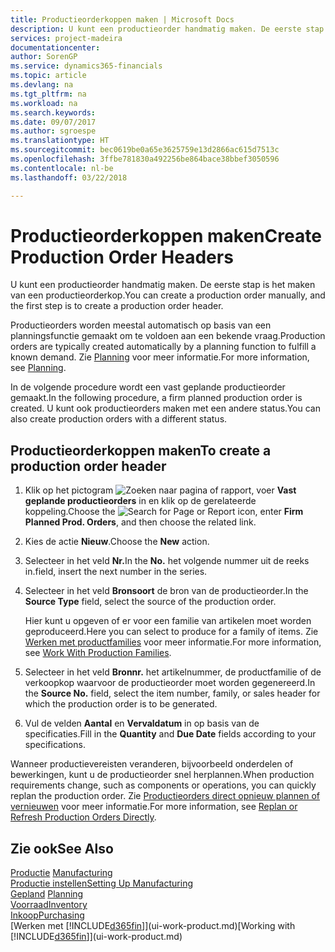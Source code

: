 ```yaml
---
title: Productieorderkoppen maken | Microsoft Docs
description: U kunt een productieorder handmatig maken. De eerste stap is het maken van een productieorderkop.
services: project-madeira
documentationcenter: 
author: SorenGP
ms.service: dynamics365-financials
ms.topic: article
ms.devlang: na
ms.tgt_pltfrm: na
ms.workload: na
ms.search.keywords: 
ms.date: 09/07/2017
ms.author: sgroespe
ms.translationtype: HT
ms.sourcegitcommit: bec0619be0a65e3625759e13d2866ac615d7513c
ms.openlocfilehash: 3ffbe781830a492256be864bace38bbef3050596
ms.contentlocale: nl-be
ms.lasthandoff: 03/22/2018

---
```

# <a name="create-production-order-headers"></a><span data-ttu-id="52c8a-103">Productieorderkoppen maken</span><span class="sxs-lookup"><span data-stu-id="52c8a-103">Create Production Order Headers</span></span>
<span data-ttu-id="52c8a-104">U kunt een productieorder handmatig maken. De eerste stap is het maken van een productieorderkop.</span><span class="sxs-lookup"><span data-stu-id="52c8a-104">You can create a production order manually, and the first step is to create a production order header.</span></span>

<span data-ttu-id="52c8a-105">Productieorders worden meestal automatisch op basis van een planningsfunctie gemaakt om te voldoen aan een bekende vraag.</span><span class="sxs-lookup"><span data-stu-id="52c8a-105">Production orders are typically created automatically by a planning function to fulfill a known demand.</span></span> <span data-ttu-id="52c8a-106">Zie [Planning](production-planning.md) voor meer informatie.</span><span class="sxs-lookup"><span data-stu-id="52c8a-106">For more information, see [Planning](production-planning.md).</span></span>   

<span data-ttu-id="52c8a-107">In de volgende procedure wordt een vast geplande productieorder gemaakt.</span><span class="sxs-lookup"><span data-stu-id="52c8a-107">In the following procedure, a firm planned production order is created.</span></span> <span data-ttu-id="52c8a-108">U kunt ook productieorders maken met een andere status.</span><span class="sxs-lookup"><span data-stu-id="52c8a-108">You can also create production orders with a different status.</span></span>  

## <a name="to-create-a-production-order-header"></a><span data-ttu-id="52c8a-109">Productieorderkoppen maken</span><span class="sxs-lookup"><span data-stu-id="52c8a-109">To create a production order header</span></span>  
1.  <span data-ttu-id="52c8a-110">Klik op het pictogram ![Zoeken naar pagina of rapport](media/ui-search/search_small.png "pictogram Zoeken naar pagina of rapport"), voer **Vast geplande productieorders** in en klik op de gerelateerde koppeling.</span><span class="sxs-lookup"><span data-stu-id="52c8a-110">Choose the ![Search for Page or Report](media/ui-search/search_small.png "Search for Page or Report icon") icon, enter **Firm Planned Prod. Orders**, and then choose the related link.</span></span>  
2.  <span data-ttu-id="52c8a-111">Kies de actie **Nieuw**.</span><span class="sxs-lookup"><span data-stu-id="52c8a-111">Choose the **New** action.</span></span>  
3.  <span data-ttu-id="52c8a-112">Selecteer in het veld **Nr.**</span><span class="sxs-lookup"><span data-stu-id="52c8a-112">In the **No.**</span></span> <span data-ttu-id="52c8a-113">het volgende nummer uit de reeks in.</span><span class="sxs-lookup"><span data-stu-id="52c8a-113">field, insert the next number in the series.</span></span>  
4.  <span data-ttu-id="52c8a-114">Selecteer in het veld **Bronsoort** de bron van de productieorder.</span><span class="sxs-lookup"><span data-stu-id="52c8a-114">In the **Source Type** field, select the source of the production order.</span></span>

    <span data-ttu-id="52c8a-115">Hier kunt u opgeven of er voor een familie van artikelen moet worden geproduceerd.</span><span class="sxs-lookup"><span data-stu-id="52c8a-115">Here you can select to produce for a family of items.</span></span> <span data-ttu-id="52c8a-116">Zie [Werken met productfamilies](production-how-work-family.md) voor meer informatie.</span><span class="sxs-lookup"><span data-stu-id="52c8a-116">For more information, see [Work With Production Families](production-how-work-family.md).</span></span>
5.  <span data-ttu-id="52c8a-117">Selecteer in het veld **Bronnr.** het artikelnummer, de productfamilie of de verkoopkop waarvoor de productieorder moet worden gegenereerd.</span><span class="sxs-lookup"><span data-stu-id="52c8a-117">In the **Source No.** field, select the item number, family, or sales header for which the production order is to be generated.</span></span>  
6.  <span data-ttu-id="52c8a-118">Vul de velden **Aantal** en **Vervaldatum** in op basis van de specificaties.</span><span class="sxs-lookup"><span data-stu-id="52c8a-118">Fill in the **Quantity** and **Due Date** fields according to your specifications.</span></span>  

<span data-ttu-id="52c8a-119">Wanneer productievereisten veranderen, bijvoorbeeld onderdelen of bewerkingen, kunt u de productieorder snel herplannen.</span><span class="sxs-lookup"><span data-stu-id="52c8a-119">When production requirements change, such as components or operations, you can quickly replan the production order.</span></span> <span data-ttu-id="52c8a-120">Zie [Productieorders direct opnieuw plannen of vernieuwen](production-how-to-replan-refresh-production-orders.md) voor meer informatie.</span><span class="sxs-lookup"><span data-stu-id="52c8a-120">For more information, see [Replan or Refresh Production Orders Directly](production-how-to-replan-refresh-production-orders.md).</span></span> 

## <a name="see-also"></a><span data-ttu-id="52c8a-121">Zie ook</span><span class="sxs-lookup"><span data-stu-id="52c8a-121">See Also</span></span>  
<span data-ttu-id="52c8a-122">[Productie](production-manage-manufacturing.md)  </span><span class="sxs-lookup"><span data-stu-id="52c8a-122">[Manufacturing](production-manage-manufacturing.md)  </span></span>  
[<span data-ttu-id="52c8a-123">Productie instellen</span><span class="sxs-lookup"><span data-stu-id="52c8a-123">Setting Up Manufacturing</span></span>](production-configure-production-processes.md)  
<span data-ttu-id="52c8a-124">[Gepland](production-planning.md)    </span><span class="sxs-lookup"><span data-stu-id="52c8a-124">[Planning](production-planning.md)    </span></span>  
[<span data-ttu-id="52c8a-125">Voorraad</span><span class="sxs-lookup"><span data-stu-id="52c8a-125">Inventory</span></span>](inventory-manage-inventory.md)  
[<span data-ttu-id="52c8a-126">Inkoop</span><span class="sxs-lookup"><span data-stu-id="52c8a-126">Purchasing</span></span>](purchasing-manage-purchasing.md)  
<span data-ttu-id="52c8a-127">[Werken met [!INCLUDE[d365fin](includes/d365fin_md.md)]](ui-work-product.md)</span><span class="sxs-lookup"><span data-stu-id="52c8a-127">[Working with [!INCLUDE[d365fin](includes/d365fin_md.md)]](ui-work-product.md)</span></span>

